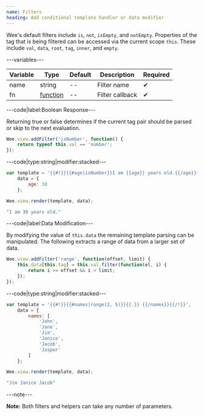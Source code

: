 ```yaml
---
name: Filters
heading: Add conditional template handler or data modifier
---
```


Wee's default filters include ```is```, ```not```, ```isEmpty```, and ```notEmpty```. Properties of the tag that is being filtered can be accessed via the current scope ```this```. These include ```val```, ```data```, ```root```, ```tag```, ```inner```, and ```empty```.

---variables---

| Variable | Type | Default | Description | Required |
| -- | -- | -- | -- | -- |
| name | string | -- | Filter name | ✔ |
| fn | [function](/script/#functions) | -- | Filter callback | ✔ |

---code|label:Boolean Response---

Returning true or false determines if the current tag pair should be parsed or skip to the next evaluation.

```javascript
Wee.view.addFilter('isNumber', function() {
	return typeof this.val == 'number';
});
```

---code|type:string|modifier:stacked---

```javascript
var template = '{{#!}}{{#age|isNumber}}I am {{age}} years old.{{/age}}{{/!}}',
	data = {
		age: 30
	};

Wee.view.render(template, data);
```

```javascript
"I am 30 years old."
```

---code|label:Data Modification---

By modifying the value of ```this.data``` the remaining template parsing can be manipulated. The following extracts a range of data from a larger set of data.

```javascript
Wee.view.addFilter('range', function(offset, limit) {
	this.data[this.tag] = this.val.filter(function(el, i) {
		return i >= offset && i < limit;
	});
});
```

---code|type:string|modifier:stacked---

```javascript
var template = '{{#!}}{{#names|range(2, 5)}}{{.}} {{/names}}{{/!}}',
	data = {
		names: [
			'John',
			'Jane',
			'Jim',
			'Janice',
			'Jacob',
			'Jasper'
		]
	};

Wee.view.render(template, data);
```

```javascript
"Jim Janice Jacob"
```

---note---

**Note:** Both filters and helpers can take any number of parameters.